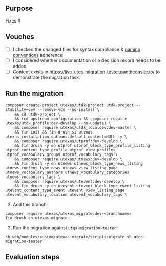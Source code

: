 ## Purpose
Fixes #

## Vouches
- [ ] I checked the changed files for syntax compliance & [naming conventions](https://github.austin.utexas.edu/eis1-wcs/d8-standards/blob/master/Naming_Conventions.md) adherence
- [ ] I considered whether documentation or a decision record needs to be added
- [ ] Content exists in https://live-utqs-migration-tester.pantheonsite.io/ to demonstrate the migration task.

## Run the migration

```
composer create-project utexas/utdk-project utdk-project --stability=dev --remove-vcs --no-install \
    && cd utdk-project \
    && (cd upstream-configuration && composer require utexas/utdk_profile:dev-develop --no-update) \
    && composer require utexas/utdk_localdev:dev-master \
    && fin init && fin drush si utexas utexas_installation_options.default_content=NULL -y \
    && composer require utexas/utprof:dev-develop \
    && fin drush -y en utprof utprof_block_type_profile_listing utprof_content_type_profile utprof_view_profiles utprof_vocabulary_groups utprof_vocabulary_tags \
    && composer require utexas/utnews:dev-develop \
    && fin drush -y en utnews utnews_block_type_news_listing utnews_content_type_news utnews_view_listing_page utnews_vocabulary_authors utnews_vocabulary_categories utnews_vocabulary_tags \
    && composer require utexas/utevent:dev-develop \
    && fin drush -y en utevent utevent_block_type_event_listing utevent_content_type_event utevent_view_listing_page utevent_vocabulary_location utevent_vocabulary_tags \
```

2. Add this branch

```
composer require utexas/utexas_migrate:dev-<branchname>
fin drush en utexas_migrate
```

3. Run the migration against `utqs-migration-tester`:

```
sh web/modules/custom/utexas_migrate/scripts/migrate.sh utqs-migration-tester
```

## Evaluation steps
